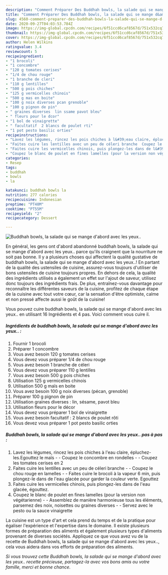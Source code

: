 ```yaml
---
description: "Comment Préparer Des Buddhah bowls, la salade qui se mange d&amp;#39;abord avec les yeux.."
title: "Comment Préparer Des Buddhah bowls, la salade qui se mange d&amp;#39;abord avec les yeux.."
slug: 4560-comment-preparer-des-buddhah-bowls-la-salade-qui-se-mange-d-and-39-abord-avec-les-yeux
date: 2020-09-27T04:03:53.784Z
image: https://img-global.cpcdn.com/recipes/6f51ccd6caf8567d/751x532cq70/buddhah-bowls-la-salade-qui-se-mange-dabord-avec-les-yeux-photo-principale-de-la-recette.jpg
thumbnail: https://img-global.cpcdn.com/recipes/6f51ccd6caf8567d/751x532cq70/buddhah-bowls-la-salade-qui-se-mange-dabord-avec-les-yeux-photo-principale-de-la-recette.jpg
cover: https://img-global.cpcdn.com/recipes/6f51ccd6caf8567d/751x532cq70/buddhah-bowls-la-salade-qui-se-mange-dabord-avec-les-yeux-photo-principale-de-la-recette.jpg
author: Helen Wilkins
ratingvalue: 3.4
reviewcount: 5
recipeingredient:
- "1 brocoli"
- "1 concombre"
- "120 g tomates cerises"
- "1/4 de chou rouge"
- "1 branche de cleri"
- "110 g lentilles"
- "500 g pois chiches"
- "125 g vermicelles chinois"
- "500 g mas en boite"
- "100 g noix diverses pcan grenoble"
- "100 g pignon de pin"
- " graines diverses  lin ssame pavot bleu"
- " fleurs pour le dcor"
- "1 bol de vinaigrette"
- " facultatif  2 blancs de poulet rti"
- "1 pot pesto basilic orties"
recipeinstructions:
- "Lavez les légumes, rincez les pois chiches à l&#39;eau claire, épluchez-les.Egouttez le maïs  Coupez le concombre en rondelles  Coupez les tomates cerises en 2"
- "Faites cuire les lentilles avec un peu de céleri branche  Coupez le chou rouge en lamelles  Faites cuire le brocoli à la vapeur 6 min, puis plongez-le dans de l&#39;eau glacée pour garder la couleur verte. Egouttez"
- "Faites cuire les vermicelles chinois, puis plongez-les dans de l&#39;eau glacée, égouttez."
- "Coupez le blanc de poulet en fines lamelles (pour la version non végétarienne)  Assemblez de manière harmonieuse tous les éléments, parsemez des noix, noisettes ou graines diverses  Servez avec le pesto ou la sauce vinaigrette"
categories:
- Resep
tags:
- buddhah
- bowls
- la

katakunci: buddhah bowls la 
nutrition: 277 calories
recipecuisine: Indonesian
preptime: "PT40M"
cooktime: "PT55M"
recipeyield: "2"
recipecategory: Dessert

---
```



![Buddhah bowls, la salade qui se mange d&#39;abord avec les yeux..](https://img-global.cpcdn.com/recipes/6f51ccd6caf8567d/751x532cq70/buddhah-bowls-la-salade-qui-se-mange-dabord-avec-les-yeux-photo-principale-de-la-recette.jpg)

En général, les gens ont d'abord abandonné buddhah bowls, la salade qui se mange d&#39;abord avec les yeux.. parce qu'ils craignent que la nourriture ne soit pas bonne. Il y a plusieurs choses qui affectent la qualité gustative de buddhah bowls, la salade qui se mange d&#39;abord avec les yeux..! En partant de la qualité des ustensiles de cuisine, assurez-vous toujours d'utiliser de bons ustensiles de cuisine toujours propres. En dehors de cela, la qualité des ingrédients utilisés a également un effet sur l'ajout de saveur, utilisez donc toujours des ingrédients frais. De plus, entraînez-vous davantage pour reconnaître les différentes saveurs de la cuisine, profitez de chaque étape de la cuisine avec tout votre cœur, car la sensation d'être optimiste, calme et non pressé affecte aussi le goût de la cuisine!

<!--inarticleads1-->

Vous pouvez cuire buddhah bowls, la salade qui se mange d&#39;abord avec les yeux.. en utilisant 16 Ingrédients et 4 pas. Voici comment vous cuire il.

##### Ingrédients de buddhah bowls, la salade qui se mange d&#39;abord avec les yeux.. :

1. Fournir 1 brocoli
1. Préparer 1 concombre
1. Vous avez besoin 120 g tomates cerises
1. Vous devez vous préparer 1/4 de chou rouge
1. Vous avez besoin 1 branche de céleri
1. Vous devez vous préparer 110 g lentilles
1. Vous avez besoin 500 g pois chiches
1. Utilisation 125 g vermicelles chinois
1. Utilisation 500 g maïs en boite
1. Vous avez besoin 100 g noix diverses (pécan, grenoble)
1. Préparer 100 g pignon de pin
1. Utilisation  graines diverses : lin, sésame, pavot bleu
1. Utilisation  fleurs pour le décor
1. Vous devez vous préparer 1 bol de vinaigrette
1. Vous avez besoin  facultatif : 2 blancs de poulet rôti
1. Vous devez vous préparer 1 pot pesto basilic orties




<!--inarticleads2-->

##### Buddhah bowls, la salade qui se mange d&#39;abord avec les yeux.. pas à pas :

1. Lavez les légumes, rincez les pois chiches à l&#39;eau claire, épluchez-les.Egouttez le maïs -  - Coupez le concombre en rondelles -  - Coupez les tomates cerises en 2
1. Faites cuire les lentilles avec un peu de céleri branche -  - Coupez le chou rouge en lamelles -  - Faites cuire le brocoli à la vapeur 6 min, puis plongez-le dans de l&#39;eau glacée pour garder la couleur verte. Egouttez
1. Faites cuire les vermicelles chinois, puis plongez-les dans de l&#39;eau glacée, égouttez.
1. Coupez le blanc de poulet en fines lamelles (pour la version non végétarienne) -  - Assemblez de manière harmonieuse tous les éléments, parsemez des noix, noisettes ou graines diverses -  - Servez avec le pesto ou la sauce vinaigrette




<!--inarticleads1-->

<p>
La cuisine est un type d'art et cela prend du temps et de la pratique pour égaliser l'expérience et l'expertise dans le domaine. Il existe plusieurs formes de préparation des aliments et également plusieurs types d'aliments provenant de diverses sociétés. Appliquez ce que vous avez vu de la recette de Buddhah bowls, la salade qui se mange d&#39;abord avec les yeux.., cela vous aidera dans vos efforts de préparation des aliments.
</p>

<p>
<i>Si vous trouvez cette Buddhah bowls, la salade qui se mange d&#39;abord avec les yeux.. recette précieuse, partagez-la avec vos bons amis ou votre famille, merci et bonne chance.</i>
</p>
